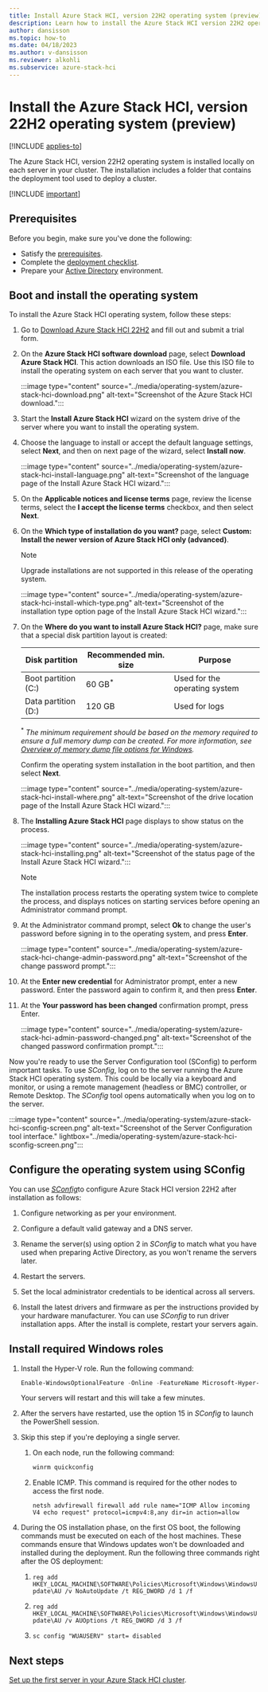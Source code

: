 ```yaml
---
title: Install Azure Stack HCI, version 22H2 operating system (preview)
description: Learn how to install the Azure Stack HCI version 22H2 operating system on each server of your cluster (preview).
author: dansisson
ms.topic: how-to
ms.date: 04/18/2023
ms.author: v-dansisson
ms.reviewer: alkohli
ms.subservice: azure-stack-hci
---
```


# Install the Azure Stack HCI, version 22H2 operating system (preview)

[!INCLUDE [applies-to](../../includes/hci-applies-to-supplemental-package.md)]

The Azure Stack HCI, version 22H2 operating system is installed locally on each server in your cluster.
The installation includes a folder that contains the deployment tool used to deploy a cluster.

[!INCLUDE [important](../../includes/hci-preview.md)]

## Prerequisites

Before you begin, make sure you've done the following:

- Satisfy the [prerequisites](deployment-tool-prerequisites.md).
- Complete the [deployment checklist](deployment-tool-checklist.md).
- Prepare your [Active Directory](deployment-tool-active-directory.md) environment.

## Boot and install the operating system

To install the Azure Stack HCI operating system, follow these steps:

1. Go to [Download Azure Stack HCI 22H2](https://azure.microsoft.com/products/azure-stack/hci/hci-download/) and fill out and submit a trial form.

1. On the **Azure Stack HCI software download** page, select **Download Azure Stack HCI**. This action downloads an ISO file. Use this ISO file to install the operating system on each server that you want to cluster.

    :::image type="content" source="../media/operating-system/azure-stack-hci-download.png" alt-text="Screenshot of the Azure Stack HCI download.":::

1. Start the **Install Azure Stack HCI** wizard on the system drive of the server where you want to install the operating system.
1. Choose the language to install or accept the default language settings, select **Next**, and then on next page of the wizard, select **Install now**.

    :::image type="content" source="../media/operating-system/azure-stack-hci-install-language.png" alt-text="Screenshot of the language page of the Install Azure Stack HCI wizard.":::

1. On the **Applicable notices and license terms** page, review the license terms, select the **I accept the license terms** checkbox, and then select **Next**.
1. On the **Which type of installation do you want?** page, select **Custom: Install the newer version of Azure Stack HCI only (advanced)**.

    > [!NOTE]
    > Upgrade installations are not supported in this release of the operating system.

    :::image type="content" source="../media/operating-system/azure-stack-hci-install-which-type.png" alt-text="Screenshot of the installation type option page of the Install Azure Stack HCI wizard.":::

1. On the **Where do you want to install Azure Stack HCI?** page, make sure that a special disk partition layout is created:

    | Disk partition         | Recommended min. size | Purpose                  |
    |------------------------|-----------------------|--------------------------|
    | Boot partition (C:)    |60 GB<sup>*</sup>                  |Used for the operating system           |
    | Data partition (D:)    |120 GB                 |Used for logs |

    <sup>*</sup> *The minimum requirement should be based on the memory required to ensure a full memory dump can be created. For more information, see [Overview of memory dump file options for Windows](/troubleshoot/windows-server/performance/memory-dump-file-options).*

    Confirm the operating system installation in the boot partition, and then select **Next**.

    :::image type="content" source="../media/operating-system/azure-stack-hci-install-where.png" alt-text="Screenshot of the drive location page of the Install Azure Stack HCI wizard.":::

1. The **Installing Azure Stack HCI** page displays to show status on the process.

    :::image type="content" source="../media/operating-system/azure-stack-hci-installing.png" alt-text="Screenshot of the status page of the Install Azure Stack HCI wizard.":::

    > [!NOTE]
    > The installation process restarts the operating system twice to complete the process, and displays notices on starting services before opening an Administrator command prompt.

1. At the Administrator command prompt, select **Ok** to change the user's password before signing in to the operating system, and press **Enter**.

    :::image type="content" source="../media/operating-system/azure-stack-hci-change-admin-password.png" alt-text="Screenshot of the change password prompt.":::

1. At the **Enter new credential** for Administrator prompt, enter a new password. Enter the password again to confirm it, and then press **Enter**.

1. At the **Your password has been changed** confirmation prompt, press Enter.

    :::image type="content" source="../media/operating-system/azure-stack-hci-admin-password-changed.png" alt-text="Screenshot of the changed password confirmation prompt.":::

Now you're ready to use the Server Configuration tool (SConfig) to perform important tasks. To use *SConfig*, log on to the server running the Azure Stack HCI operating system. This could be locally via a keyboard and monitor, or using a remote management (headless or BMC) controller, or Remote Desktop. The *SConfig* tool opens automatically when you log on to the server.

:::image type="content" source="../media/operating-system/azure-stack-hci-sconfig-screen.png" alt-text="Screenshot of the Server Configuration tool interface." lightbox="../media/operating-system/azure-stack-hci-sconfig-screen.png":::

## Configure the operating system using SConfig

You can use [*SConfig*](https://www.powershellgallery.com/packages/SCONFIG/2.0.1)to configure Azure Stack HCI version 22H2 after installation as follows:

1. Configure networking as per your environment.

1. Configure a default valid gateway and a DNS server.

1. Rename the server(s) using option 2 in *SConfig* to match what you have used when preparing Active Directory, as you won't rename the servers later.

1. Restart the servers.

1. Set the local administrator credentials to be identical across all servers.

1. Install the latest drivers and firmware as per the instructions provided by your hardware manufacturer. You can use *SConfig* to run driver installation apps. After the install is complete, restart your servers again.

## Install required Windows roles

1. Install the Hyper-V role. Run the following command:

    ```powershell
    Enable-WindowsOptionalFeature -Online -FeatureName Microsoft-Hyper-V -All
    ```

    Your servers will restart and this will take a few minutes.

1. After the servers have restarted, use the option 15 in *SConfig* to launch the PowerShell session.

1. Skip this step if you're deploying a single server.

    1. On each node, run the following command:

        ```powershell
        winrm quickconfig
        ```

    1. Enable ICMP. This command is required for the other nodes to access the first node.

        ```azurepowershell
        netsh advfirewall firewall add rule name="ICMP Allow incoming V4 echo request" protocol=icmpv4:8,any dir=in action=allow
        ```

1. During the OS installation phase, on the first OS boot, the following commands must be executed on each of the host machines. These commands ensure that Windows updates won't be downloaded and installed during the deployment. Run the following three commands right after the OS deployment:

    1. `reg add HKEY_LOCAL_MACHINE\SOFTWARE\Policies\Microsoft\Windows\WindowsUpdate\AU /v NoAutoUpdate /t REG_DWORD /d 1 /f`

    1. `reg add HKEY_LOCAL_MACHINE\SOFTWARE\Policies\Microsoft\Windows\WindowsUpdate\AU /v AUOptions /t REG_DWORD /d 3 /f`

    1. `sc config "WUAUSERV" start= disabled`

## Next steps

[Set up the first server in your Azure Stack HCI cluster](deployment-tool-set-up-first-server.md).
